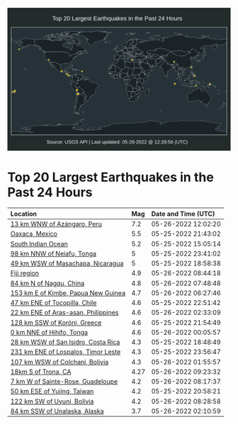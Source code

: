 ![Map](./map.png)

# Top 20 Largest Earthquakes in the Past 24 Hours

| Location | Mag | Date and Time (UTC) |
|:---|:---|:---|
| [13 km WNW of Azángaro, Peru](https://earthquake.usgs.gov/earthquakes/eventpage/us7000hcmn) | 7.2 | 05-26-2022 12:02:20 |
| [Oaxaca, Mexico](https://earthquake.usgs.gov/earthquakes/eventpage/us7000hcir) | 5.5 | 05-25-2022 21:43:02 |
| [South Indian Ocean](https://earthquake.usgs.gov/earthquakes/eventpage/us7000hcf5) | 5.2 | 05-25-2022 15:05:14 |
| [98 km NNW of Neiafu, Tonga](https://earthquake.usgs.gov/earthquakes/eventpage/us7000hcja) | 5 | 05-25-2022 23:41:02 |
| [49 km WSW of Masachapa, Nicaragua](https://earthquake.usgs.gov/earthquakes/eventpage/us7000hchh) | 5 | 05-25-2022 18:58:38 |
| [Fiji region](https://earthquake.usgs.gov/earthquakes/eventpage/us7000hclk) | 4.9 | 05-26-2022 08:44:18 |
| [84 km N of Nagqu, China](https://earthquake.usgs.gov/earthquakes/eventpage/us7000hcl7) | 4.8 | 05-26-2022 07:48:48 |
| [153 km E of Kimbe, Papua New Guinea](https://earthquake.usgs.gov/earthquakes/eventpage/us7000hckr) | 4.7 | 05-26-2022 06:27:46 |
| [47 km ENE of Tocopilla, Chile](https://earthquake.usgs.gov/earthquakes/eventpage/us7000hcj1) | 4.6 | 05-25-2022 22:51:42 |
| [22 km ENE of Aras-asan, Philippines](https://earthquake.usgs.gov/earthquakes/eventpage/us7000hcjx) | 4.6 | 05-26-2022 02:33:09 |
| [128 km SSW of Koróni, Greece](https://earthquake.usgs.gov/earthquakes/eventpage/us7000hcit) | 4.6 | 05-25-2022 21:54:49 |
| [0 km NNE of Hihifo, Tonga](https://earthquake.usgs.gov/earthquakes/eventpage/us7000hcjg) | 4.6 | 05-26-2022 00:05:57 |
| [28 km WSW of San Isidro, Costa Rica](https://earthquake.usgs.gov/earthquakes/eventpage/us7000hchg) | 4.3 | 05-25-2022 18:48:49 |
| [231 km ENE of Lospalos, Timor Leste](https://earthquake.usgs.gov/earthquakes/eventpage/us7000hcjf) | 4.3 | 05-25-2022 23:56:47 |
| [107 km WSW of Colchani, Bolivia](https://earthquake.usgs.gov/earthquakes/eventpage/us7000hcjt) | 4.3 | 05-26-2022 01:55:57 |
| [18km S of Trona, CA](https://earthquake.usgs.gov/earthquakes/eventpage/ci40027143) | 4.27 | 05-26-2022 09:23:32 |
| [7 km W of Sainte-Rose, Guadeloupe](https://earthquake.usgs.gov/earthquakes/eventpage/us7000hcld) | 4.2 | 05-26-2022 08:17:37 |
| [50 km ESE of Yujing, Taiwan](https://earthquake.usgs.gov/earthquakes/eventpage/us7000hcie) | 4.2 | 05-25-2022 20:58:21 |
| [122 km SW of Uyuni, Bolivia](https://earthquake.usgs.gov/earthquakes/eventpage/us7000hclh) | 4.2 | 05-26-2022 08:28:58 |
| [84 km SSW of Unalaska, Alaska](https://earthquake.usgs.gov/earthquakes/eventpage/us7000hcju) | 3.7 | 05-26-2022 02:10:59 |
